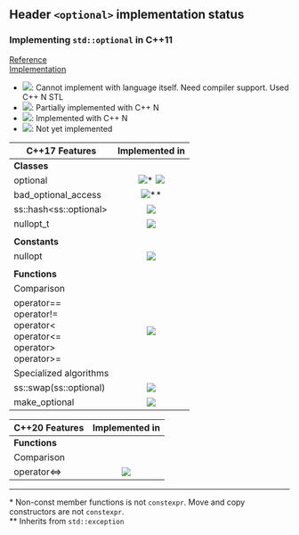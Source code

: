 ## Header `<optional>` implementation status
### Implementing `std::optional` in C++11

[Reference](https://en.cppreference.com/w/cpp/header/optional)  
[Implementation](../ss/include/ss/optional.h)

* ![](https://img.shields.io/badge/C%2B%2B-N-red): Cannot implement with language itself. Need compiler support. Used C++ N STL
* ![](https://img.shields.io/badge/C%2B%2B-N-blue): Partially implemented with C++ N
* ![](https://img.shields.io/badge/C%2B%2B-N-green): Implemented with C++ N
* ![][notyet]: Not yet implemented


| C++17  Features                  | Implemented in          |
|----------------------------------|:-----------------------:|
| **Classes**                      |                         |
|optional                          | ![][cpppt11]* ![][cpp14] |
|bad_optional_access               | ![][cpppt11]**          |
|ss::hash\<ss::optional>           | ![][cpp11]              |
|nullopt_t                         | ![][cpp11]              |
|                                  |                         |
| **Constants**                    |                         |
|nullopt                           | ![][cpp11]              |
|                                  |                         |
| **Functions**                    |                         |
| Comparison                       |                         |
|operator== <br/> operator!= <br/> operator< <br/> operator<= <br/> operator> <br/> operator>= | ![][cpp11] |
| Specialized algorithms           |                         |
|ss::swap(ss::optional)            | ![][cpp11]              |
|make_optional                     | ![][cpp11]              |

| C++20  Features                  | Implemented in          |
|----------------------------------|:-----------------------:|
| **Functions**                    |                         |
| Comparison                       |                         |
|operator<=>                       | ![][notyet]             |

---
\* Non-const member functions is not `constexpr`.
Move and copy constructors are not `constexpr`.  
\*\* Inherits from `std::exception`

[notyet]: https://img.shields.io/badge/Not_yet-orange
[removed]: https://img.shields.io/badge/Removed-red

[cppno11]: https://img.shields.io/badge/C%2B%2B-11-red
[cppno14]: https://img.shields.io/badge/C%2B%2B-14-red
[cppno17]: https://img.shields.io/badge/C%2B%2B-17-red
[cppno20]: https://img.shields.io/badge/C%2B%2B-20-red
[cppno23]: https://img.shields.io/badge/C%2B%2B-23-red

[cpppt11]: https://img.shields.io/badge/C%2B%2B-11-blue
[cpppt14]: https://img.shields.io/badge/C%2B%2B-14-blue
[cpppt17]: https://img.shields.io/badge/C%2B%2B-17-blue
[cpppt20]: https://img.shields.io/badge/C%2B%2B-20-blue
[cpppt23]: https://img.shields.io/badge/C%2B%2B-23-blue

[cpp11]: https://img.shields.io/badge/C%2B%2B-11-green

[cpp14]: https://img.shields.io/badge/C%2B%2B-14-green

[cpp17]: https://img.shields.io/badge/C%2B%2B-17-green

[cpp20]: https://img.shields.io/badge/C%2B%2B-20-green

[cpp23]: https://img.shields.io/badge/C%2B%2B-23-green
